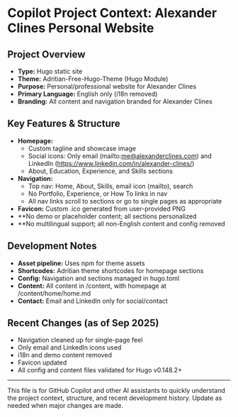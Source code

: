 # Copilot Project Context: Alexander Clines Personal Website

## Project Overview
- **Type:** Hugo static site
- **Theme:** Adritian-Free-Hugo-Theme (Hugo Module)
- **Purpose:** Personal/professional website for Alexander Clines
- **Primary Language:** English only (i18n removed)
- **Branding:** All content and navigation branded for Alexander Clines

## Key Features & Structure
- **Homepage:**
  - Custom tagline and showcase image
  - Social icons: Only email (mailto:me@alexanderclines.com) and LinkedIn (https://www.linkedin.com/in/alexander-clines/)
  - About, Education, Experience, and Skills sections
- **Navigation:**
  - Top nav: Home, About, Skills, email icon (mailto), search
  - No Portfolio, Experience, or How To links in nav
  - All nav links scroll to sections or go to single pages as appropriate
- **Favicon:** Custom .ico generated from user-provided PNG
- **No demo or placeholder content; all sections personalized
- **No multilingual support; all non-English content and config removed

## Development Notes
- **Asset pipeline:** Uses npm for theme assets
- **Shortcodes:** Adritian theme shortcodes for homepage sections
- **Config:** Navigation and sections managed in hugo.toml
- **Content:** All content in /content, with homepage at /content/home/home.md
- **Contact:** Email and LinkedIn only for social/contact

## Recent Changes (as of Sep 2025)
- Navigation cleaned up for single-page feel
- Only email and LinkedIn icons used
- i18n and demo content removed
- Favicon updated
- All config and content files validated for Hugo v0.148.2+

---
This file is for GitHub Copilot and other AI assistants to quickly understand the project context, structure, and recent development history. Update as needed when major changes are made.
